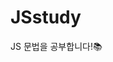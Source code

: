 # JSstudy

JS 문법을 공부합니다!📚
<!-- [modal](https://greenknight03.github.io/JSstudy/modal/index.html) -->
